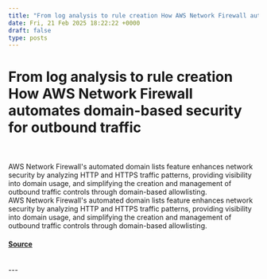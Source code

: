```yaml
---
title: "From log analysis to rule creation How AWS Network Firewall automates domain-based security for outbound traffic"
date: Fri, 21 Feb 2025 18:22:22 +0000
draft: false
type: posts
---
```

# From log analysis to rule creation How AWS Network Firewall automates domain-based security for outbound traffic

<br/>

<br/>
AWS Network Firewall's automated domain lists feature enhances network security by analyzing HTTP and HTTPS traffic patterns, providing visibility into domain usage, and simplifying the creation and management of outbound traffic controls through domain-based allowlisting.
<br/>
AWS Network Firewall's automated domain lists feature enhances network security by analyzing HTTP and HTTPS traffic patterns, providing visibility into domain usage, and simplifying the creation and management of outbound traffic controls through domain-based allowlisting.

#### [Source](https://aws.amazon.com/blogs/security/from-log-analysis-to-rule-creation-how-aws-network-firewall-automates-domain-based-security-for-outbound-traffic/)

<br/>
---

